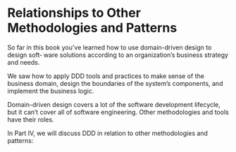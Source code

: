 # Relationships to Other Methodologies and Patterns

So far in this book you’ve learned how to use domain-driven design to design soft‐
ware solutions according to an organization’s business strategy and needs.

We saw
how to apply DDD tools and practices to make sense of the business domain, design
the boundaries of the system’s components, and implement the business logic.

Domain-driven design covers a lot of the software development lifecycle, but it can’t
cover all of software engineering.
Other methodologies and tools have their roles.

In
Part IV, we will discuss DDD in relation to other methodologies and patterns:
